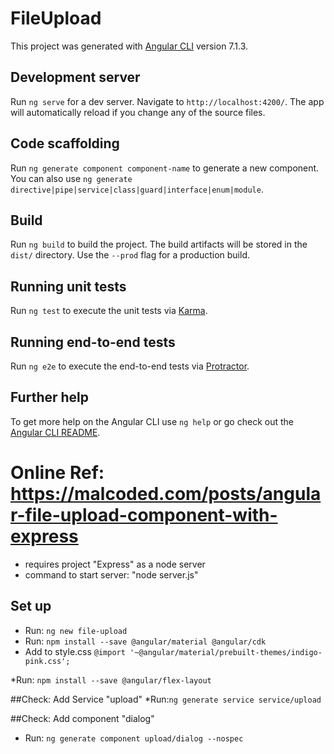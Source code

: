 # FileUpload

This project was generated with [Angular CLI](https://github.com/angular/angular-cli) version 7.1.3.

## Development server

Run `ng serve` for a dev server. Navigate to `http://localhost:4200/`. The app will automatically reload if you change any of the source files.

## Code scaffolding

Run `ng generate component component-name` to generate a new component. You can also use `ng generate directive|pipe|service|class|guard|interface|enum|module`.

## Build

Run `ng build` to build the project. The build artifacts will be stored in the `dist/` directory. Use the `--prod` flag for a production build.

## Running unit tests

Run `ng test` to execute the unit tests via [Karma](https://karma-runner.github.io).

## Running end-to-end tests

Run `ng e2e` to execute the end-to-end tests via [Protractor](http://www.protractortest.org/).

## Further help

To get more help on the Angular CLI use `ng help` or go check out the [Angular CLI README](https://github.com/angular/angular-cli/blob/master/README.md).

# Online Ref: https://malcoded.com/posts/angular-file-upload-component-with-express
* requires project "Express" as a node server
* command to start server: "node server.js"

## Set up
* Run: ```ng new file-upload```
* Run: ```npm install --save @angular/material @angular/cdk```
* Add to style.css ```@import '~@angular/material/prebuilt-themes/indigo-pink.css';```

*Run: ```npm install --save @angular/flex-layout```

##Check: Add Service "upload"
*Run:```ng generate service service/upload```

##Check: Add component "dialog"
* Run: ```ng generate component upload/dialog --nospec```

